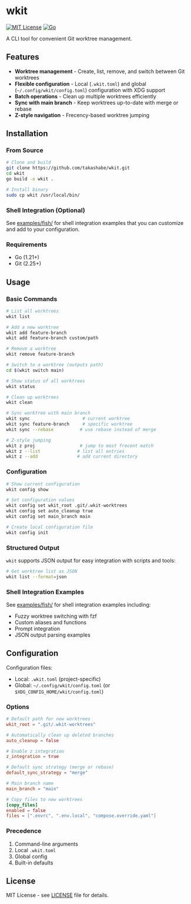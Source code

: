 # wkit

[![MIT License](https://img.shields.io/badge/license-MIT-blue.svg)](LICENSE)
[![Go](https://img.shields.io/badge/go-1.21+-00ADD8.svg)](https://go.dev/)

A CLI tool for convenient Git worktree management.

## Features

- **Worktree management** - Create, list, remove, and switch between Git worktrees
- **Flexible configuration** - Local (`.wkit.toml`) and global (`~/.config/wkit/config.toml`) configuration with XDG support
- **Batch operations** - Clean up multiple worktrees efficiently
- **Sync with main branch** - Keep worktrees up-to-date with merge or rebase
- **Z-style navigation** - Frecency-based worktree jumping

## Installation

### From Source

```bash
# Clone and build
git clone https://github.com/takashabe/wkit.git
cd wkit
go build -o wkit .

# Install binary
sudo cp wkit /usr/local/bin/
```

### Shell Integration (Optional)

See [examples/fish/](examples/fish/) for shell integration examples that you can customize and add to your configuration.

### Requirements

- Go (1.21+)
- Git (2.25+)

## Usage

### Basic Commands

```bash
# List all worktrees
wkit list

# Add a new worktree
wkit add feature-branch
wkit add feature-branch custom/path

# Remove a worktree
wkit remove feature-branch

# Switch to a worktree (outputs path)
cd $(wkit switch main)

# Show status of all worktrees
wkit status

# Clean up worktrees
wkit clean

# Sync worktree with main branch
wkit sync                    # current worktree
wkit sync feature-branch     # specific worktree
wkit sync --rebase          # use rebase instead of merge

# Z-style jumping
wkit z proj                 # jump to most frecent match
wkit z --list              # list all entries
wkit z --add               # add current directory
```

### Configuration

```bash
# Show current configuration
wkit config show

# Set configuration values
wkit config set wkit_root .git/.wkit-worktrees
wkit config set auto_cleanup true
wkit config set main_branch main

# Create local configuration file
wkit config init
```

### Structured Output

`wkit` supports JSON output for easy integration with scripts and tools:

```bash
# Get worktree list as JSON
wkit list --format=json
```

### Shell Integration Examples

See [examples/fish/](examples/fish/) for shell integration examples including:

- Fuzzy worktree switching with fzf
- Custom aliases and functions
- Prompt integration
- JSON output parsing examples

## Configuration

Configuration files:
- Local: `.wkit.toml` (project-specific)
- Global: `~/.config/wkit/config.toml` (or `$XDG_CONFIG_HOME/wkit/config.toml`)

### Options

```toml
# Default path for new worktrees
wkit_root = ".git/.wkit-worktrees"

# Automatically clean up deleted branches
auto_cleanup = false

# Enable z integration
z_integration = true

# Default sync strategy (merge or rebase)
default_sync_strategy = "merge"

# Main branch name
main_branch = "main"

# Copy files to new worktrees
[copy_files]
enabled = false
files = [".envrc", ".env.local", "compose.override.yaml"]
```

### Precedence

1. Command-line arguments
2. Local `.wkit.toml`
3. Global config
4. Built-in defaults

## License

MIT License - see [LICENSE](LICENSE) file for details.
